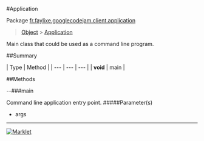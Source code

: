 #Application

Package [fr.faylixe.googlecodejam.client.application](README.md)<br>
> [Object](../../../../java/lang/Object.md) > [Application](Application.md)

<p>Main class that could be used as a command line program.</p>

##Summary


| Type | Method |
| --- | --- | --- |
| **void** | main |

##Methods

--###main


Command line application entry point.
#####Parameter(s)


* args

---
[![Marklet](https://img.shields.io/badge/Generated%20by-Marklet-green.svg)](https://github.com/Faylixe/marklet)